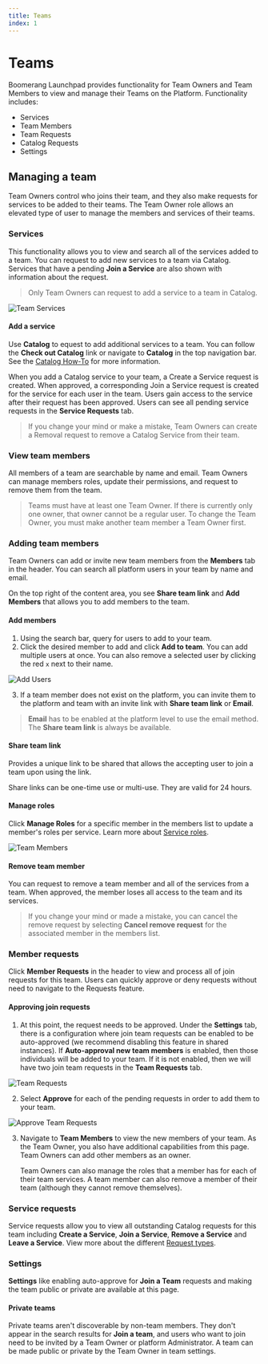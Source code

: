 ```yaml
---
title: Teams
index: 1
---
```


# Teams

Boomerang Launchpad provides functionality for Team Owners and Team Members to view and manage their Teams on the Platform. Functionality includes:

- Services
- Team Members
- Team Requests
- Catalog Requests
- Settings

<!-- ![Teams Overview](./assets/img/teams/boomerangadmin_teamsdetails_table.png) -->

## Managing a team

Team Owners control who joins their team, and they also make requests for services to be added to their teams. The Team Owner role allows an elevated type of user to manage the members and services of their teams.

### Services

This functionality allows you to view and search all of the services added to a team. You can request to add new services to a team via Catalog. Services that have a pending **Join a Service** are also shown with information about the request.

> Only Team Owners can request to add a service to a team in Catalog.

![Team Services](./assets/img/teams/teamServices.png)

#### Add a service

Use **Catalog** to equest to add additional services to a team. You can follow the **Check out Catalog** link or navigate to **Catalog** in the top navigation bar. See the [Catalog How-To](/boomerang-core/how-to-guide/catalog/) for more information.

When you add a Catalog service to your team, a Create a Service request is created. When approved, a corresponding Join a Service request is created for the service for each user in the team. Users gain access to the service after their request has been approved. Users can see all pending service requests in the **Service Requests** tab.

> If you change your mind or make a mistake, Team Owners can create a Removal request to remove a Catalog Service from their team.

<!-- ![Remove Service](./assets/img/teams/boomerangadmin_teamsdetails_removeservice.png) -->

### View team members

All members of a team are searchable by name and email. Team Owners can manage members roles, update their permissions, and request to remove them from the team.

> Teams must have at least one Team Owner. If there is currently only one owner, that owner cannot be a regular user. To change the Team Owner, you must make another team member a Team Owner first.

<!-- ![Members List](./assets/img/teams/boomerangadmin_teamsdetails_memberslist.png) -->

### Adding team members

Team Owners can add or invite new team members from the **Members** tab in the header. You can search all platform users in your team by name and email.

On the top right of the content area, you see **Share team link** and **Add Members** that allows you to add members to the team.

#### Add members

1. Using the search bar, query for users to add to your team. 
2. Click the desired member to add and click **Add to team**. You can add multiple users at once. You can also remove a selected user by clicking the red `x` next to their name.

![Add Users](./assets/img/teams/addMembers.png)

3. If a team member does not exist on the platform, you can invite them to the platform and team with an invite link with **Share team link** or **Email**.

> **Email** has to be enabled at the platform level to use the email method. The **Share team link** is always be available.

#### Share team link

Provides a unique link to be shared that allows the accepting user to join a team upon using the link.

Share links can be one-time use or multi-use. They are valid for 24 hours.

#### Manage roles

Click **Manage Roles** for a specific member in the members list to update a member's roles per service. Learn more about [Service roles](/link/to/serviceroles/here).

<!-- ![Members List](./assets/img/teams/boomerangadmin_teamsdetails_manageroles.png) -->

![Team Members](./assets/img/teams/teamMembers.png)

#### Remove team member

You can request to remove a team member and all of the services from a team. When approved, the member loses all access to the team and its services.

> If you change your mind or made a mistake, you can cancel the remove request by selecting **Cancel remove request** for the associated member in the members list.

<!-- ![Remove Members](./assets/img/teams/boomerangadmin_teamsdetails_removemember.png) -->

### Member requests

Click **Member Requests** in the header to view and process all of join requests for this team. Users can quickly approve or deny requests without need to navigate to the Requests feature.

<!-- ![Team Requests](./assets/img/teams/boomerangadmin_teamsdetails_teamrequests.png) -->

#### Approving join requests

1. At this point, the request needs to be approved. Under the **Settings** tab, there is a configuration where join team requests can be enabled to be auto-approved (we recommend disabling this feature in shared instances). If **Auto-approval new team members** is enabled, then those individuals will be added to your team. If it is not enabled, then we will have two join team requests in the **Team Requests** tab.

![Team Requests](./assets/img/teams/teamRequests.png)

2. Select **Approve** for each of the pending requests in order to add them to your team.

![Approve Team Requests](./assets/img/teams/approveTeamRequests.png)

3. Navigate to **Team Members** to view the new members of your team. As the Team Owner, you also have additional capabilities from this page. Team Owners can add other members as an owner. 

    Team Owners can also manage the roles that a member has for each of their team services. A team member can also remove a member of their team (although they cannot remove themselves).

### Service requests

Service requests allow you to view all outstanding Catalog requests for this team including **Create a Service**, **Join a Service**, **Remove a Service** and **Leave a Service**. View more about the different [Request types](/link/to/request/types).

<!-- ![Catalog Requests](./assets/img/teams/boomerangadmin_teamsdetails_catalogrequests.png) -->

### Settings

**Settings** like enabling auto-approve for **Join a Team** requests and making the team public or private are available at this page.

#### Private teams

Private teams aren't discoverable by non-team members. They don't appear in the search results for **Join a team**, and users who want to join need to be invited by a Team Owner or platform Administrator. A team can be made public or private by the Team Owner in team settings.

<!-- ![Settings](./assets/img/teams/boomerangadmin_teamsdetails_settings.png) -->
